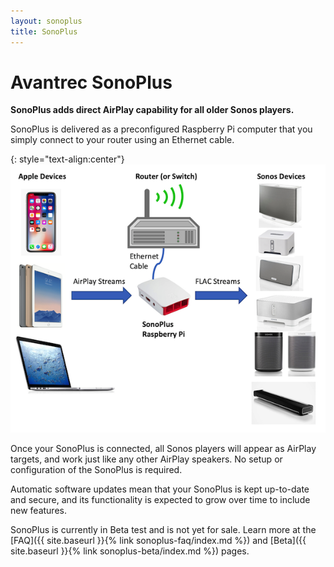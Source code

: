 ```yaml
---
layout: sonoplus
title: SonoPlus
---
```


# Avantrec SonoPlus

**SonoPlus adds direct AirPlay capability for all older Sonos players.**

SonoPlus is delivered as a preconfigured Raspberry Pi computer that you simply connect to your router using an Ethernet cable.

{: style="text-align:center"}
![SonoPlus](/images/SonoPlusDiagram_600px.png)

Once your SonoPlus is connected, all Sonos players will appear as AirPlay targets, and work just like any other AirPlay speakers. No setup or configuration of the SonoPlus is required.

Automatic software updates mean that your SonoPlus is kept up-to-date and secure, and its functionality is expected to grow over time to include new features.

SonoPlus is currently in Beta test and is not yet for sale. Learn more at the [FAQ]({{ site.baseurl }}{% link sonoplus-faq/index.md %}) and [Beta]({{ site.baseurl }}{% link sonoplus-beta/index.md %}) pages.